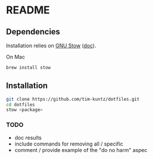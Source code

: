 # README

## Dependencies

Installation relies on [GNU Stow](https://www.gnu.org/software/stow/) ([doc](https://www.gnu.org/software/stow/manual/stow.html)).

On Mac
```bash
brew install stow
```

## Installation
```bash
git clone https://github.com/tim-kuntz/dotfiles.git
cd dotfiles
stow <package>
```
### TODO
* doc results
* include commands for removing all / specific
* comment / provide example of the "do no harm" aspec
